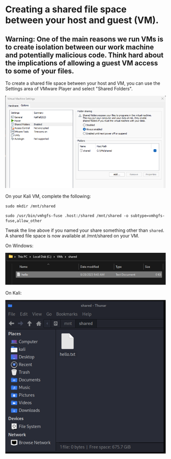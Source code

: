 # Creating a shared file space between your host and guest (VM).

## Warning: One of the main reasons we run VMs is to create isolation between our work machine and potentially malicious code. Think hard about the implications of allowing a guest VM access to some of your files.

To create a shared file space between your host and VM, you can use the Settings area of VMware Player and select "Shared Folders".

![image that shows vmware shared folder settings](vmware-shared.png)

On your Kali VM, complete the following:

```
sudo mkdir /mnt/shared
```

```
sudo /usr/bin/vmhgfs-fuse .host:/shared /mnt/shared -o subtype=vmhgfs-fuse,allow_other
```

Tweak the line above if you named your share something other than ```shared```. A shared file space is now available at /mnt/shared on your VM.

On Windows:


![Windows file explorer screenshot](vmshared-win.png)



On Kali:


![Windows file explorer screenshot](vmshared-kali.png)

